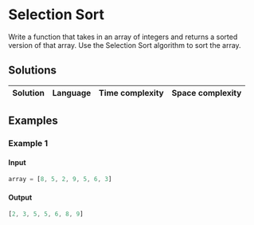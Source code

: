 # Selection Sort

Write a function that takes in an array of integers and returns a sorted version
of that array. Use the Selection Sort algorithm to sort the array.

## Solutions

| Solution   | Language                   | Time complexity | Space complexity |
|:----------:|:--------------------------:|:---------------:|:----------------:|

## Examples

### Example 1

#### Input

```javascript
array = [8, 5, 2, 9, 5, 6, 3]
```

#### Output

```javascript
[2, 3, 5, 5, 6, 8, 9]
```
